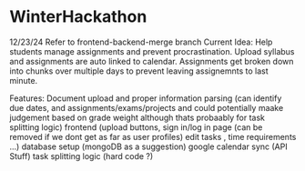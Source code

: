 # WinterHackathon
12/23/24
Refer to frontend-backend-merge branch
Current Idea: Help students manage assignments and prevent procrastination. Upload syllabus and assignments are auto linked to calendar. 
Assignments get broken down into chunks over multiple days to prevent leaving assignemnts to last minute. 

Features:
Document upload and proper information parsing (can identify due dates, and assignments/exams/projects and could potentially maake judgement based on grade weight although thats probaably for task splitting logic) 
frontend (upload buttons, sign in/log in page (can be removed if we dont get as far as user profiles) edit tasks , time requirements ...)
database setup (mongoDB as a suggestion)
google calendar sync (API Stuff)
task splitting logic (hard code ?)



